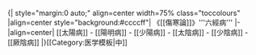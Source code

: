 <br clear=all>
{| style="margin:0 auto;" align=center width=75% class="toccolours"
|align=center style="background:#ccccff"| 《[[傷寒論]]》'''六經病'''
|-
|align=center| [[太陽病]] - [[陽明病]] - [[少陽病]] - [[太陰病]] - [[少陰病]] - [[厥陰病]] 
|}<noinclude>[[Category:医学模板|中]]</noinclude>